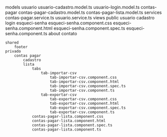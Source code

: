 models
    usuario
        usuario-cadastro.model.ts
        usuario-login.model.ts
    contas-pagar
        contas-pagar-cadastro.model.ts
        contas-pagar-lista.model.ts
services
    contas-pagar.service.ts
    usuario.service.ts
views
    public
        usuario
            cadastro
            login
            esqueci-senha
                esqueci-senha.component.css
                esqueci-senha.component.html
                esqueci-senha.component.spec.ts
                esqueci-senha.component.ts
        about
            contato
        
    shared
        footer
    privado
        contas pagar
            cadastro
            lista
                tabs
                    tab-importar-csv
                        tab-importar-csv.component.css
                        tab-importar-csv.component.html
                        tab-importar-csv.component.spec.ts
                        tab-importar-csv.component.ts
                    tab-exportar-csv
                        tab-exportar-csv.component.css
                        tab-exportar-csv.component.html
                        tab-exportar-csv.component.spec.ts
                        tab-exportar-csv.component.ts
                contas-pagar-lista.component.css
                contas-pagar-lista.component.html
                contas-pagar-lista.component.spec.ts
                contas-pagar-lista.component.ts
